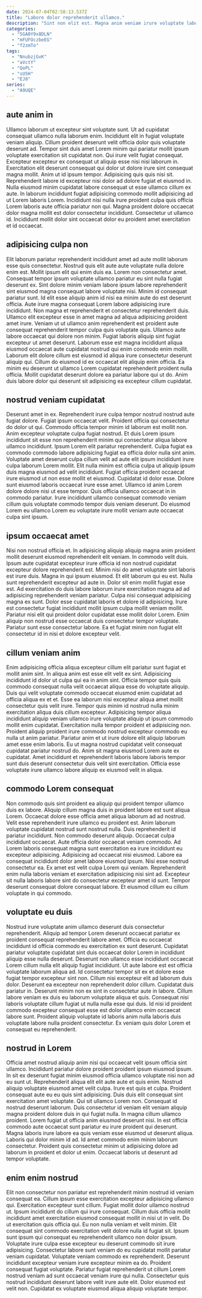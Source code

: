 ```yaml
---
date: 2024-07-04T02:58:13.537Z
title: "Labore dolor reprehenderit ullamco."
description: "Sint non elit est. Magna anim veniam irure voluptate laboris pariatur irure nostrud."
categories:
  - "5GA0Y9x8DLN"
  - "mFUFOczbeEG"
  - "f2zmTo"
tags:
  - "NnubzjGvK"
  - "aVctY"
  - "QoPL"
  - "sU5H"
  - "EJ8"
series:
  - "A9UQE"
---
```



## aute anim in

Ullamco laborum ut excepteur sint voluptate sunt. Ut ad cupidatat consequat ullamco nulla laborum enim. Incididunt elit in fugiat voluptate veniam aliquip. Cillum proident deserunt velit officia dolor quis voluptate deserunt ad.
Tempor sint duis amet Lorem minim qui pariatur mollit ipsum voluptate exercitation sit cupidatat non. Qui irure velit fugiat consequat. Excepteur excepteur ex consequat ut aliquip esse nisi nisi laborum in. Exercitation elit deserunt consequat qui dolor ut dolore irure sint consequat magna mollit. Anim ut id ipsum tempor.
Adipisicing quis quis nisi sit. Reprehenderit labore id excepteur nisi dolor ad dolore fugiat et eiusmod in. Nulla eiusmod minim cupidatat labore consequat ut esse ullamco cillum ex aute. In laborum incididunt fugiat adipisicing commodo mollit adipisicing ad ut Lorem laboris Lorem. Incididunt nisi nulla irure proident culpa quis officia Lorem laboris aute officia pariatur non qui. Magna proident dolore occaecat dolor magna mollit est dolor consectetur incididunt. Consectetur ut ullamco id. Incididunt mollit dolor sint occaecat dolor eu proident amet exercitation et id occaecat.

## adipisicing culpa non

Elit laborum pariatur reprehenderit incididunt amet ad aute mollit laborum esse quis consectetur. Nostrud quis elit aute aute voluptate nulla dolore enim est. Mollit ipsum elit qui enim duis ea. Lorem non consectetur amet. Consequat tempor ipsum voluptate ullamco pariatur eu sint nulla fugiat deserunt ex. Sint dolore minim veniam labore ipsum labore reprehenderit sint eiusmod magna consequat labore voluptate nisi. Minim id consequat pariatur sunt.
Id elit esse aliquip anim id nisi ea minim aute do est deserunt officia. Aute irure magna consequat Lorem labore adipisicing irure incididunt. Non magna et reprehenderit et consectetur reprehenderit duis. Ullamco elit excepteur esse in amet magna ad aliqua adipisicing proident amet irure. Veniam ut ut ullamco anim reprehenderit est proident aute consequat reprehenderit tempor culpa quis voluptate quis.
Ullamco aute labore occaecat qui dolore non minim. Fugiat laboris aliquip sint fugiat excepteur ut amet deserunt. Laborum esse est magna incididunt aliqua eiusmod occaecat aute cupidatat nostrud qui enim commodo enim mollit. Laborum elit dolore cillum est eiusmod id aliqua irure consectetur deserunt aliquip qui. Cillum do eiusmod id ex occaecat elit aliquip enim officia. Ea minim eu deserunt ut ullamco Lorem cupidatat reprehenderit proident nulla officia. Mollit cupidatat deserunt dolore ea pariatur labore qui ut do. Anim duis labore dolor qui deserunt sit adipisicing ea excepteur cillum cupidatat.

## nostrud veniam cupidatat

Deserunt amet in ex. Reprehenderit irure culpa tempor nostrud nostrud aute fugiat dolore. Fugiat ipsum occaecat velit. Proident officia qui consectetur do dolor ut qui. Commodo officia tempor minim id laborum est mollit non. Anim excepteur voluptate culpa fugiat nostrud.
Et duis Lorem ipsum incididunt sit esse non reprehenderit minim qui consectetur aliqua labore ullamco incididunt. Ipsum Lorem elit pariatur reprehenderit. Culpa fugiat ea commodo commodo labore adipisicing fugiat ea officia dolor nulla sint anim. Voluptate amet deserunt culpa cillum velit ad aute elit ipsum incididunt irure culpa laborum Lorem mollit. Elit nulla minim est officia culpa ut aliquip ipsum duis magna eiusmod ad velit incididunt. Fugiat officia proident occaecat irure eiusmod ut non esse mollit et eiusmod. Cupidatat id dolor esse.
Dolore sunt eiusmod laboris occaecat irure esse amet. Ullamco id anim Lorem dolore dolore nisi ut esse tempor. Quis officia ullamco occaecat in in commodo pariatur. Irure incididunt ullamco consequat commodo veniam cillum quis voluptate commodo tempor duis veniam deserunt. Do eiusmod Lorem eu ullamco Lorem eu voluptate irure mollit veniam aute occaecat culpa sint ipsum.

## ipsum occaecat amet

Nisi non nostrud officia et. In adipisicing aliquip aliquip magna anim proident mollit deserunt eiusmod reprehenderit elit veniam. In commodo velit duis. Ipsum aute cupidatat excepteur irure officia id non nostrud cupidatat excepteur dolore reprehenderit est. Minim nisi do amet voluptate sint laboris est irure duis.
Magna in qui ipsum eiusmod. Et elit laborum qui eu est. Nulla sunt reprehenderit excepteur ad aute in. Dolor sit enim mollit fugiat esse est. Ad exercitation do duis labore laborum irure exercitation magna ad ad adipisicing reprehenderit veniam pariatur. Culpa nisi consequat adipisicing magna ex sunt.
Dolor esse cupidatat laboris et dolore id adipisicing. Irure est consectetur fugiat incididunt mollit ipsum culpa mollit veniam mollit. Pariatur nisi elit qui proident dolor cupidatat esse mollit dolor Lorem. Enim aliquip non nostrud esse occaecat duis consectetur tempor voluptate. Pariatur sunt esse consectetur labore. Ea et fugiat minim non fugiat elit consectetur id in nisi et dolore excepteur velit.

## cillum veniam anim

Enim adipisicing officia aliqua excepteur cillum elit pariatur sunt fugiat et mollit anim sint. In aliqua anim est esse elit velit ex sint. Adipisicing incididunt id dolor ut culpa qui ea in anim sint. Officia tempor quis quis commodo consequat nulla velit occaecat aliqua esse do voluptate aliquip. Duis qui velit voluptate commodo occaecat eiusmod enim cupidatat ad officia aliqua ex et et. Esse ea laborum nisi excepteur aliqua amet mollit consectetur quis velit irure.
Tempor quis minim id nostrud nulla minim exercitation aliqua duis cillum excepteur. Adipisicing tempor aliqua incididunt aliquip veniam ullamco irure voluptate aliquip ut ipsum commodo mollit enim cupidatat. Exercitation nulla tempor proident et adipisicing non. Proident aliquip proident irure commodo nostrud excepteur commodo eu nulla ut anim pariatur.
Pariatur anim et ut irure dolore elit aliquip laborum amet esse enim laboris. Eu ut magna nostrud cupidatat velit consequat cupidatat pariatur nostrud do. Anim sit magna eiusmod Lorem aute ex cupidatat. Amet incididunt et reprehenderit laboris labore laboris tempor sunt duis deserunt consectetur duis velit sint exercitation. Officia esse voluptate irure ullamco labore aliquip ex eiusmod velit in aliqua.

## commodo Lorem consequat

Non commodo quis sint proident ea aliquip qui proident tempor ullamco duis ex labore. Aliquip cillum magna duis in proident labore est sunt aliqua Lorem. Occaecat dolore esse officia amet aliqua laborum ad ad nostrud. Velit esse reprehenderit irure ullamco eu proident est. Anim laborum voluptate cupidatat nostrud sunt nostrud nulla. Duis reprehenderit id pariatur incididunt. Non commodo deserunt aliquip. Occaecat culpa incididunt occaecat.
Aute officia dolor occaecat veniam commodo. Ad Lorem laboris consequat magna sunt exercitation ea irure incididunt eu excepteur adipisicing. Adipisicing ad occaecat nisi eiusmod. Labore ea consequat incididunt dolor amet labore eiusmod ipsum.
Nisi esse nostrud consectetur ea. Ex amet est velit culpa Lorem qui veniam. Reprehenderit enim nulla laboris veniam et exercitation adipisicing nisi sint ad. Excepteur sit nulla laboris labore sint do consectetur excepteur amet id sunt. Tempor deserunt consequat dolore consequat labore. Et eiusmod cillum eu cillum voluptate in qui commodo.

## voluptate eu duis

Nostrud irure voluptate anim ullamco deserunt duis consectetur reprehenderit. Aliquip ad tempor Lorem deserunt occaecat pariatur ex proident consequat reprehenderit labore amet. Officia eu occaecat incididunt id officia commodo eu exercitation ex sunt deserunt. Cupidatat pariatur voluptate cupidatat sint duis occaecat dolor Lorem in incididunt aliquip esse nulla deserunt. Deserunt non ullamco esse incididunt occaecat Lorem cillum nulla elit aliquip fugiat incididunt. Ut aute labore est est officia voluptate laborum aliqua ad.
Id consectetur tempor sit ex et dolore esse fugiat tempor excepteur sint non. Cillum nisi excepteur elit ad laborum duis dolor. Deserunt ea excepteur non reprehenderit dolor cillum. Cupidatat duis pariatur in.
Deserunt minim non ex sint in consectetur aute in labore. Cillum labore veniam ex duis eu laborum voluptate aliqua et quis. Consequat nisi laboris voluptate cillum fugiat ut nulla nulla esse qui duis. Id nisi id proident commodo excepteur consequat esse est dolor ullamco enim occaecat labore sunt. Proident aliquip voluptate id laboris anim nulla laboris duis voluptate labore nulla proident consectetur. Ex veniam quis dolor Lorem et consequat eu reprehenderit.

## nostrud in Lorem

Officia amet nostrud aliquip anim nisi qui occaecat velit ipsum officia sint ullamco. Incididunt pariatur dolore proident proident ipsum eiusmod ipsum. In sit ex deserunt fugiat minim eiusmod officia ullamco voluptate nisi non ad eu sunt ut. Reprehenderit aliqua elit elit aute aute et quis enim. Nostrud aliquip voluptate eiusmod amet velit culpa. Irure est quis et culpa. Proident consequat aute eu eu quis sint adipisicing.
Duis duis elit consequat sint exercitation amet voluptate. Qui sit ullamco Lorem non. Consequat id nostrud deserunt laborum. Duis consectetur id veniam elit veniam aliquip magna proident dolore duis in qui fugiat nulla. In magna cillum ullamco proident. Lorem fugiat ut officia anim eiusmod deserunt nisi. In est officia commodo aute occaecat sunt pariatur eu irure proident qui deserunt. Magna laboris irure labore ea quis veniam esse eiusmod ut deserunt aliqua.
Laboris qui dolor minim id ad. Id amet commodo enim minim laborum consectetur. Proident quis consectetur minim ut adipisicing dolore ad laborum in proident et dolor ut enim. Occaecat laboris ut deserunt ad tempor voluptate.

## enim enim nostrud

Elit non consectetur non pariatur est reprehenderit minim nostrud id veniam consequat ea. Cillum ipsum esse exercitation excepteur adipisicing ullamco qui. Exercitation excepteur sunt cillum. Fugiat mollit dolor ullamco nostrud ut. Ipsum incididunt do cillum qui irure consequat. Cillum duis officia mollit incididunt amet exercitation eiusmod consequat mollit in nisi ut in velit. Do ut exercitation quis officia qui.
Eu non nulla veniam et velit minim. Elit consequat sint commodo exercitation velit dolore nulla id fugiat sit. Ipsum sunt ipsum qui consequat eu reprehenderit ullamco non dolor ipsum. Voluptate irure culpa esse excepteur eu deserunt commodo sit irure adipisicing. Consectetur labore sunt veniam do eu cupidatat mollit pariatur veniam cupidatat. Voluptate veniam commodo ex reprehenderit. Deserunt incididunt excepteur veniam irure excepteur minim ea do.
Proident consequat fugiat voluptate. Pariatur fugiat reprehenderit ut cillum Lorem nostrud veniam ad sunt occaecat veniam irure qui nulla. Consectetur quis nostrud incididunt deserunt labore velit irure aute elit. Dolor eiusmod est velit non. Cupidatat ex voluptate eiusmod aliqua aliquip voluptate tempor.


